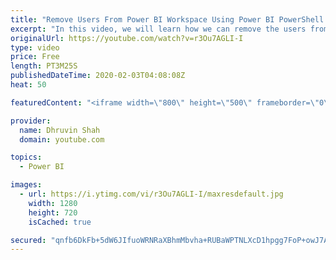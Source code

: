 ```yaml
---
title: "Remove Users From Power BI Workspace Using Power BI PowerShell | Power BI and PowerShell"
excerpt: "In this video, we will learn how we can remove the users from the Power BI Workspace using Windows PowerShell.   Power BI PowerShell provides us with the flexibility to remove user permission from the specific Workspace. In this video, we will learn how we can remove the user using the PowerShell Script."
originalUrl: https://youtube.com/watch?v=r3Ou7AGLI-I
type: video
price: Free
length: PT3M25S
publishedDateTime: 2020-02-03T04:08:08Z
heat: 50

featuredContent: "<iframe width=\"800\" height=\"500\" frameborder=\"0\" src=\"https://www.youtube.com/embed/r3Ou7AGLI-I\" allow=\"accelerometer; autoplay; encrypted-media; gyroscope; picture-in-picture\" allowfullscreen></iframe>"

provider:
  name: Dhruvin Shah
  domain: youtube.com

topics:
  - Power BI

images:
  - url: https://i.ytimg.com/vi/r3Ou7AGLI-I/maxresdefault.jpg
    width: 1280
    height: 720
    isCached: true

secured: "qnfb6DkFb+5dW6JIfuoWRNRaXBhmMbvha+RUBaWPTNLXcD1hpgg7FoP+owJ7A+Iowc7zUl9+2+hnwyP6tBwk148AW9UnHf+kmFsFDnSuQYwC+K6J1A/pIz1PCmFgI8C/yYSGTURQuHfV3MBqWS/WvDdx+Bx7Y5egIpl3dkusi7Pf/fMCGZVDl5rKJT2GW49jTsahlEOeEHvJ3Pq7vD5iVWezpmBsIfHVgymzFuN3HKM+k+LPeR4Tkm0k7P0cRXNv+nbS3mlBiVhndFkPlMIv05u/HQ12SPFofrWQMV8h1SoF4nE5gUfFiOubAvhXlWMB+e7mMoy6713PgyOd24GXGCB0tj8uvwMypK6kliyKUyCZ6K5UoIOfVyuIKWnMZQ2eReZogdJdyG9GsxEEuiDPwrIVoUp/H2gKtLYTi4WcZio=;sZC5L9ATHCySYkK/e786kA=="
---
```



